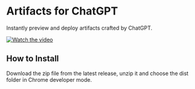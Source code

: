 # Artifacts for ChatGPT

Instantly preview and deploy artifacts crafted by ChatGPT.

[![Watch the video](https://img.youtube.com/vi/DbcAerEBaQQ/maxresdefault.jpg)](https://youtu.be/DbcAerEBaQQ)

## How to Install

Download the zip file from the latest release, unzip it and choose the dist folder in Chrome developer mode.
